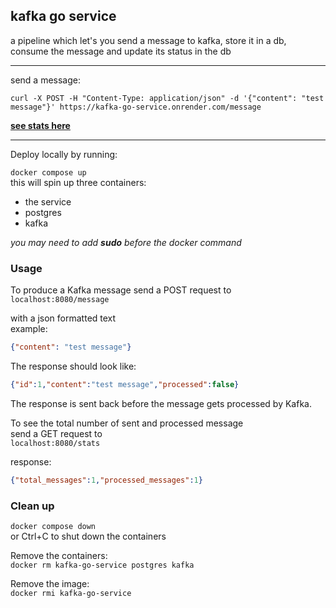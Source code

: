 ## kafka go service

a pipeline which let's you send a message to kafka, store it in a db, consume the message and update its status in the db

---
send a message:
```
curl -X POST -H "Content-Type: application/json" -d '{"content": "test message"}' https://kafka-go-service.onrender.com/message
```

[**see stats here**](https://kafka-go-service.onrender.com/stats)

---
Deploy locally by running:

`docker compose up`\
this will spin up three containers:
- the service
- postgres
- kafka

*you may need to add **sudo** before the docker command*

### Usage

To produce a Kafka message
send a POST request to\
`localhost:8080/message`

with a json formatted text\
example:
```json
{"content": "test message"}
```

The response should look like:
```json
{"id":1,"content":"test message","processed":false}
```
The response is sent back before the message gets processed by Kafka.


To see the total number of sent and processed message\
send a GET request to\
`localhost:8080/stats`

response:
```json
{"total_messages":1,"processed_messages":1}
```

### Clean up

`docker compose down`\
or Ctrl+C to shut down the containers

Remove the containers:\
`docker rm kafka-go-service postgres kafka`

Remove the image:\
`docker rmi kafka-go-service`
